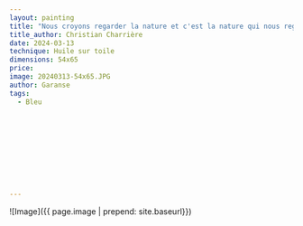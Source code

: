 ```yaml
---
layout: painting
title: "Nous croyons regarder la nature et c'est la nature qui nous regarde et nous imprègne." 
title_author: Christian Charrière                                                       
date: 2024-03-13
technique: Huile sur toile 
dimensions: 54x65
price: 
image: 20240313-54x65.JPG 
author: Garanse
tags:
  - Bleu
  
  
  
  
  
  
  
  
  
  
---
```

![Image]({{ page.image | prepend: site.baseurl}})

